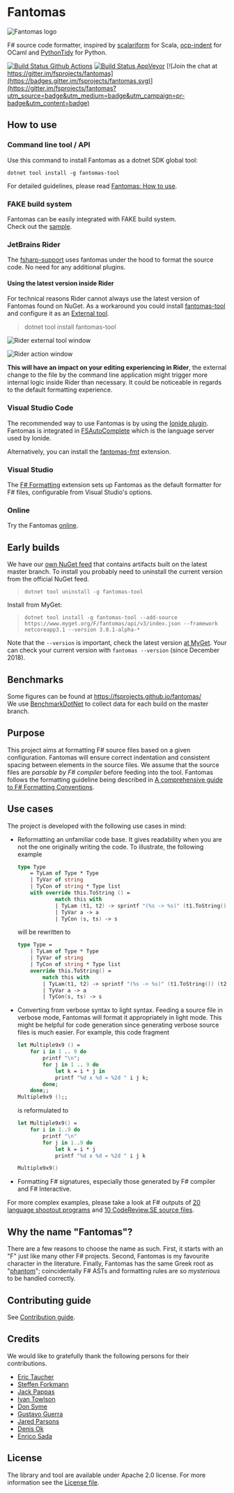 Fantomas
========

![Fantomas logo](https://raw.githubusercontent.com/fsprojects/fantomas/master/fantomas_logo.png)

F# source code formatter, inspired by [scalariform](https://github.com/mdr/scalariform) for Scala, [ocp-indent](https://github.com/OCamlPro/ocp-indent) for OCaml and [PythonTidy](https://github.com/acdha/PythonTidy) for Python.

[![Build Status Github Actions](https://github.com/fsprojects/fantomas/workflows/Build%20master/badge.svg?branch=master&event=push)](https://github.com/fsprojects/fantomas/actions)
[![Build Status AppVeyor](https://ci.appveyor.com/api/projects/status/github/nojaf/fantomas)](https://ci.appveyor.com/project/nojaf/fantomas) [![Join the chat at https://gitter.im/fsprojects/fantomas](https://badges.gitter.im/fsprojects/fantomas.svg)](https://gitter.im/fsprojects/fantomas?utm_source=badge&utm_medium=badge&utm_campaign=pr-badge&utm_content=badge)

## How to use

### Command line tool / API
Use this command to install Fantomas as a dotnet SDK global tool:

```
dotnet tool install -g fantomas-tool
```

For detailed guidelines, please read [Fantomas: How to use](docs/Documentation.md#using-the-command-line-tool).

### FAKE build system
Fantomas can be easily integrated with FAKE build system.<br />
Check out the [sample](https://github.com/fsprojects/fantomas/blob/master/fake-sample/README.md).

### JetBrains Rider

The [fsharp-support](https://github.com/JetBrains/fsharp-support) uses fantomas under the hood to format the source code. No need for any additional plugins.

#### Using the latest version inside Rider

For technical reasons Rider cannot always use the latest version of Fantomas found on NuGet.
As a workaround you could install [fantomas-tool](https://www.nuget.org/packages/fantomas-tool) and configure it as an [External tool](https://www.jetbrains.com/help/rider/Settings_Tools_External_Tools.html).

> dotnet tool install fantomas-tool

![Rider external tool window](./docs/rider-external-tool.png)

![Rider action window](./docs/rider-action-window.png)

**This will have an impact on your editing experiencing in Rider**, the external change to the file by the command line application might trigger more internal logic inside Rider than necessary.
It could be noticeable in regards to the default formatting experience.

### Visual Studio Code

The recommended way to use Fantomas is by using the [Ionide plugin](http://ionide.io/). Fantomas is integrated in [FSAutoComplete](https://github.com/fsharp/FsAutoComplete/) which is the language server used by Ionide.

Alternatively, you can install the [fantomas-fmt](https://marketplace.visualstudio.com/items?itemName=paolodellepiane.fantomas-fmt) extension.

### Visual Studio

The [F# Formatting](https://marketplace.visualstudio.com/items?itemName=asti.fantomas-vs) extension sets up Fantomas as the default formatter for F# files, configurable from Visual Studio's options.

### Online

Try the Fantomas [online](https://fsprojects.github.io/fantomas-tools/#/fantomas/preview).

## Early builds

We have our [own NuGet feed](https://www.myget.org/feed/fantomas/package/nuget/fantomas-tool) that contains artifacts built on the latest master branch.
To install you probably need to uninstall the current version from the official NuGet feed.

> `dotnet tool uninstall -g fantomas-tool`

Install from MyGet:

> `dotnet tool install -g fantomas-tool --add-source https://www.myget.org/F/fantomas/api/v3/index.json --framework netcoreapp3.1 --version 3.0.1-alpha-*`

Note that the `--version` is important, check the latest version [at MyGet](https://www.myget.org/feed/fantomas/package/nuget/fantomas-tool).
Your can check your current version with `fantomas --version` (since December 2018).

## Benchmarks

Some figures can be found at https://fsprojects.github.io/fantomas/ <br/>
We use [BenchmarkDotNet](https://github.com/dotnet/BenchmarkDotNet) to collect data for each build on the master branch.

## Purpose
This project aims at formatting F# source files based on a given configuration.
Fantomas will ensure correct indentation and consistent spacing between elements in the source files.
We assume that the source files are *parsable by F# compiler* before feeding into the tool.
Fantomas follows the formatting guideline being described in [A comprehensive guide to F# Formatting Conventions](docs/FormattingConventions.md).

## Use cases
The project is developed with the following use cases in mind:

 - Reformatting an unfamiliar code base. It gives readability when you are not the one originally writing the code.
To illustrate, the following example

	```fsharp
	type Type
	    = TyLam of Type * Type
	    | TyVar of string
	    | TyCon of string * Type list
	    with override this.ToString () =
	            match this with
	            | TyLam (t1, t2) -> sprintf "(%s -> %s)" (t1.ToString()) (t2.ToString())
	            | TyVar a -> a
	            | TyCon (s, ts) -> s
	```
	will be rewritten to

	```fsharp
	type Type =
	    | TyLam of Type * Type
	    | TyVar of string
	    | TyCon of string * Type list
	    override this.ToString() =
	        match this with
	        | TyLam(t1, t2) -> sprintf "(%s -> %s)" (t1.ToString()) (t2.ToString())
	        | TyVar a -> a
	        | TyCon(s, ts) -> s
	```

 - Converting from verbose syntax to light syntax.
Feeding a source file in verbose mode, Fantomas will format it appropriately in light mode.
This might be helpful for code generation since generating verbose source files is much easier.
For example, this code fragment

	```fsharp
	let Multiple9x9 () =
	    for i in 1 .. 9 do
	        printf "\n";
	        for j in 1 .. 9 do
	            let k = i * j in
	            printf "%d x %d = %2d " i j k;
	        done;
	    done;;
	Multiple9x9 ();;
	```
	is reformulated to

	```fsharp
	let Multiple9x9() =
	    for i in 1..9 do
	        printf "\n"
	        for j in 1..9 do
	            let k = i * j
	            printf "%d x %d = %2d " i j k

	Multiple9x9()
	```

 - Formatting F# signatures, especially those generated by F# compiler and F# Interactive.

For more complex examples, please take a look at F# outputs of [20 language shootout programs](tests/languageshootout_output) and [10 CodeReview.SE source files](tests/stackexchange_output).

## Why the name "Fantomas"?
There are a few reasons to choose the name as such.
First, it starts with an "F" just like many other F# projects.
Second, Fantomas is my favourite character in the literature.
Finally, Fantomas has the same Greek root as "[phantom](https://en.wiktionary.org/wiki/phantom)"; coincidentally F# ASTs and formatting rules are so *mysterious* to be handled correctly.

## Contributing guide

See [Contribution guide](./CONTRIBUTING.md).

## Credits
We would like to gratefully thank the following persons for their contributions.
 - [Eric Taucher](https://github.com/EricGT)
 - [Steffen Forkmann](https://github.com/forki)
 - [Jack Pappas](https://github.com/jack-pappas)
 - [Ivan Towlson](https://github.com/itowlson)
 - [Don Syme](https://github.com/dsyme)
 - [Gustavo Guerra](https://github.com/ovatsus)
 - [Jared Parsons](https://github.com/jaredpar)
 - [Denis Ok](https://github.com/OkayX6)
 - [Enrico Sada](https://github.com/enricosada)

## License
The library and tool are available under Apache 2.0 license.
For more information see the [License file](LICENSE.md).
